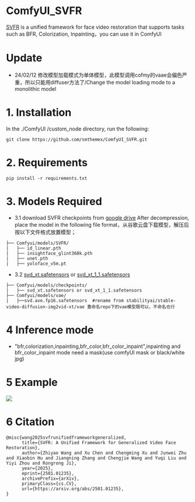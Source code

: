 # ComfyUI_SVFR
[SVFR](https://github.com/wangzhiyaoo/SVFR/tree/main) is a unified framework for face video restoration that supports tasks such as BFR, Colorization, Inpainting，you can use it in ComfyUI

# Update 
* 24/02/12 修改模型加载模式为单体模型，此模型调用cofmy的vaae会偏色严重，所以只能用diffuser方法了/Change the model loading mode to a monolithic model

# 1. Installation

In the ./ComfyUI /custom_node directory, run the following:   
```
git clone https://github.com/smthemex/ComfyUI_SVFR.git
```
# 2. Requirements  
```
pip install -r requirements.txt
```
# 3. Models Required 
* 3.1 download SVFR checkpoints from [google drive](https://drive.google.com/drive/folders/1nzy9Vk-yA_DwXm1Pm4dyE2o0r7V6_5mn) After decompression, place the model in the following file format，从谷歌云盘下载模型，解压后按以下文件格式放置模型；
```
├── Comfyui/models/SVFR/
|   ├── id_linear.pth
|   ├── insightface_glint360k.pth
|   ├── unet.pth
|   ├── yoloface_v5m.pt
```
 * 3.2 [svd_xt.safetensors](https://huggingface.co/stabilityai/stable-video-diffusion-img2vid-xt)  or [svd_xt_1_1.safetensors](https://huggingface.co/stabilityai/stable-video-diffusion-img2vid-xt-1-1) 
```
├── Comfyui/models/checkpoints/
|   ├── svd_xt.safetensors or svd_xt_1_1.safetensors
├── Comfyui/models/vae/
|   ├──svd.ave.fp16.safetensors  #rename from stabilityai/stable-video-diffusion-img2vid-xt/vae 重命名repo下的vae模型既可以，不命名也行
```

# 4 Inference mode

* "bfr,colorization,inpainting,bfr_color,bfr_color_inpaint",inpainting and bfr_color_inpaint mode need a mask(use comfyUI mask or black/white jpg)
  
# 5 Example
![](https://github.com/smthemex/ComfyUI_SVFR/blob/main/exampleA.png)

# 6 Citation
```
@misc{wang2025svfrunifiedframeworkgeneralized,
      title={SVFR: A Unified Framework for Generalized Video Face Restoration}, 
      author={Zhiyao Wang and Xu Chen and Chengming Xu and Junwei Zhu and Xiaobin Hu and Jiangning Zhang and Chengjie Wang and Yuqi Liu and Yiyi Zhou and Rongrong Ji},
      year={2025},
      eprint={2501.01235},
      archivePrefix={arXiv},
      primaryClass={cs.CV},
      url={https://arxiv.org/abs/2501.01235}, 
}
```
